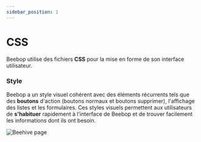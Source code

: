 ```yaml
---
sidebar_position: 1
---
```


# CSS

Beebop utilise des fichiers **CSS** pour la mise en forme de son interface utilisateur.

### Style

Beebop a un style visuel cohérent avec des éléments récurrents tels que des **boutons** d'action (boutons normaux et boutons supprimer), l'affichage des listes et les formulaires. Ces styles visuels permettent aux utilisateurs de **s'habituer** rapidement à l'interface de Beebop et de trouver facilement les informations dont ils ont besoin.

![Beehive page](/img/beehive.png)
